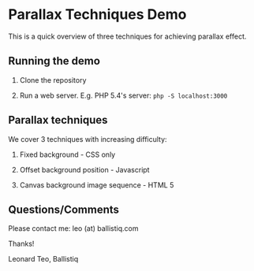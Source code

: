 # Parallax Techniques Demo

This is a quick overview of three techniques for achieving parallax effect.

## Running the demo

1. Clone the repository

2. Run a web server. E.g. PHP 5.4's server: `php -S localhost:3000`

## Parallax techniques

We cover 3 techniques with increasing difficulty:

1. Fixed background - CSS only

2. Offset background position - Javascript

3. Canvas background image sequence - HTML 5

## Questions/Comments

Please contact me: leo (at) ballistiq.com

Thanks!

Leonard Teo, Ballistiq
